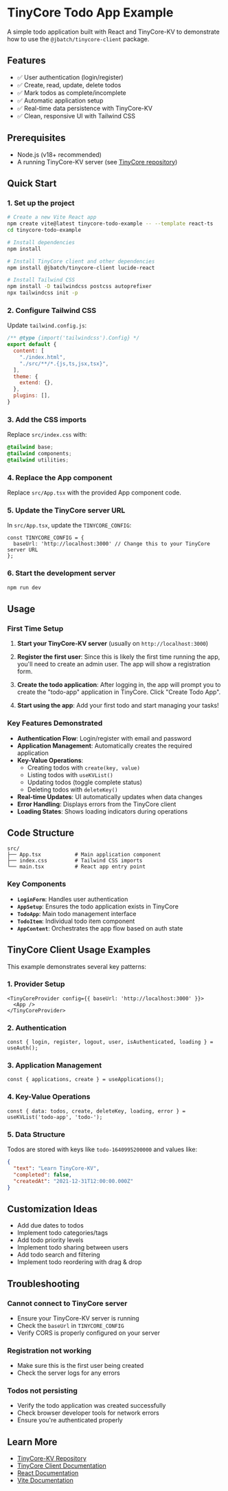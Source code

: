 # TinyCore Todo App Example

A simple todo application built with React and TinyCore-KV to demonstrate how to use the `@jbatch/tinycore-client` package.

## Features

- ✅ User authentication (login/register)
- ✅ Create, read, update, delete todos
- ✅ Mark todos as complete/incomplete  
- ✅ Automatic application setup
- ✅ Real-time data persistence with TinyCore-KV
- ✅ Clean, responsive UI with Tailwind CSS

## Prerequisites

- Node.js (v18+ recommended)
- A running TinyCore-KV server (see [TinyCore repository](https://github.com/jbatch/tinycore))

## Quick Start

### 1. Set up the project

```bash
# Create a new Vite React app
npm create vite@latest tinycore-todo-example -- --template react-ts
cd tinycore-todo-example

# Install dependencies
npm install

# Install TinyCore client and other dependencies
npm install @jbatch/tinycore-client lucide-react

# Install Tailwind CSS
npm install -D tailwindcss postcss autoprefixer
npx tailwindcss init -p
```

### 2. Configure Tailwind CSS

Update `tailwind.config.js`:

```js
/** @type {import('tailwindcss').Config} */
export default {
  content: [
    "./index.html",
    "./src/**/*.{js,ts,jsx,tsx}",
  ],
  theme: {
    extend: {},
  },
  plugins: [],
}
```

### 3. Add the CSS imports

Replace `src/index.css` with:

```css
@tailwind base;
@tailwind components;
@tailwind utilities;
```

### 4. Replace the App component

Replace `src/App.tsx` with the provided App component code.

### 5. Update the TinyCore server URL

In `src/App.tsx`, update the `TINYCORE_CONFIG`:

```tsx
const TINYCORE_CONFIG = {
  baseUrl: 'http://localhost:3000' // Change this to your TinyCore server URL
};
```

### 6. Start the development server

```bash
npm run dev
```

## Usage

### First Time Setup

1. **Start your TinyCore-KV server** (usually on `http://localhost:3000`)

2. **Register the first user**: Since this is likely the first time running the app, you'll need to create an admin user. The app will show a registration form.

3. **Create the todo application**: After logging in, the app will prompt you to create the "todo-app" application in TinyCore. Click "Create Todo App".

4. **Start using the app**: Add your first todo and start managing your tasks!

### Key Features Demonstrated

- **Authentication Flow**: Login/register with email and password
- **Application Management**: Automatically creates the required application
- **Key-Value Operations**: 
  - Creating todos with `create(key, value)`
  - Listing todos with `useKVList()` 
  - Updating todos (toggle complete status)
  - Deleting todos with `deleteKey()`
- **Real-time Updates**: UI automatically updates when data changes
- **Error Handling**: Displays errors from the TinyCore client
- **Loading States**: Shows loading indicators during operations

## Code Structure

```
src/
├── App.tsx           # Main application component
├── index.css         # Tailwind CSS imports
└── main.tsx          # React app entry point
```

### Key Components

- **`LoginForm`**: Handles user authentication
- **`AppSetup`**: Ensures the todo application exists in TinyCore
- **`TodoApp`**: Main todo management interface
- **`TodoItem`**: Individual todo item component
- **`AppContent`**: Orchestrates the app flow based on auth state

## TinyCore Client Usage Examples

This example demonstrates several key patterns:

### 1. Provider Setup
```tsx
<TinyCoreProvider config={{ baseUrl: 'http://localhost:3000' }}>
  <App />
</TinyCoreProvider>
```

### 2. Authentication
```tsx
const { login, register, logout, user, isAuthenticated, loading } = useAuth();
```

### 3. Application Management
```tsx
const { applications, create } = useApplications();
```

### 4. Key-Value Operations
```tsx
const { data: todos, create, deleteKey, loading, error } = useKVList('todo-app', 'todo-');
```

### 5. Data Structure
Todos are stored with keys like `todo-1640995200000` and values like:
```json
{
  "text": "Learn TinyCore-KV",
  "completed": false,
  "createdAt": "2021-12-31T12:00:00.000Z"
}
```

## Customization Ideas

- Add due dates to todos
- Implement todo categories/tags
- Add todo priority levels
- Implement todo sharing between users
- Add todo search and filtering
- Implement todo reordering with drag & drop

## Troubleshooting

### Cannot connect to TinyCore server
- Ensure your TinyCore-KV server is running
- Check the `baseUrl` in `TINYCORE_CONFIG`
- Verify CORS is properly configured on your server

### Registration not working
- Make sure this is the first user being created
- Check the server logs for any errors

### Todos not persisting
- Verify the todo application was created successfully
- Check browser developer tools for network errors
- Ensure you're authenticated properly

## Learn More

- [TinyCore-KV Repository](https://github.com/jbatch/tinycore-kv)
- [TinyCore Client Documentation](https://github.com/jbatch/tinycore-kv/tree/main/packages/client)
- [React Documentation](https://react.dev)
- [Vite Documentation](https://vitejs.dev)